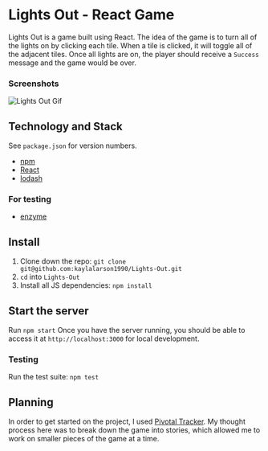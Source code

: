 # Lights Out - React Game
Lights Out is a game built using React. 
The idea of the game is to turn all of the lights on by clicking each tile. 
When a tile is clicked, it will toggle all of the adjacent tiles.
Once all lights are on, the player should receive a `Success` message and the game would be over.

### Screenshots
![Lights Out Gif](https://media.giphy.com/media/JhOn185GxEagki9DxD/giphy.gif)


## Technology and Stack
See `package.json` for version numbers.
* [npm](https://www.npmjs.com/get-npm)
* [React](https://reactjs.org/)
* [lodash](https://lodash.com/docs/4.17.15)

### For testing
* [enzyme](https://www.npmjs.com/package/enzyme-adapter-react-16)

## Install
1. Clone down the repo: `git clone git@github.com:kaylalarson1990/Lights-Out.git`
2. `cd` into `Lights-Out`
3. Install all JS dependencies: `npm install`

## Start the server
Run `npm start`
Once you have the server running, you should be able to access it at `http://localhost:3000` for local development.

### Testing
Run the test suite: `npm test`

## Planning
In order to get started on the project, I used [Pivotal Tracker](https://www.pivotaltracker.com/n/projects/2466516).
My thought process here was to break down the game into stories, which allowed me to work on smaller pieces of the game at a time.

